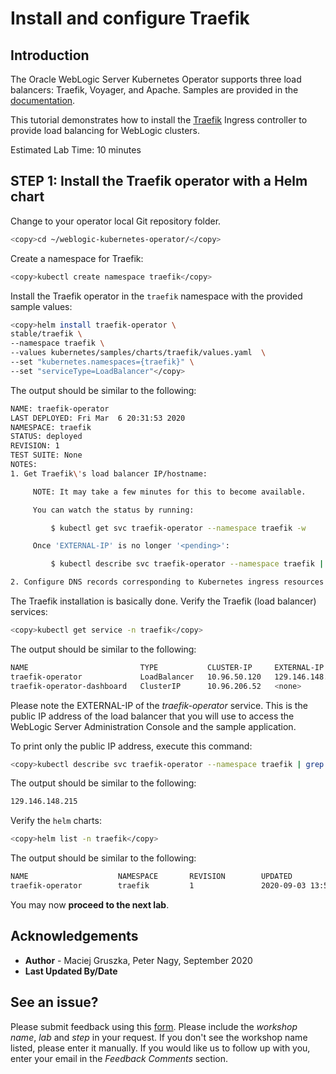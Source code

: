 # Install and configure Traefik

## Introduction

The Oracle WebLogic Server Kubernetes Operator supports three load balancers: Traefik, Voyager, and Apache. Samples are provided in the [documentation](https://github.com/oracle/weblogic-kubernetes-operator/blob/v3.0.0/kubernetes/samples/charts/README.md).

This tutorial demonstrates how to install the [Traefik](https://traefik.io/) Ingress controller to provide load balancing for WebLogic clusters.

Estimated Lab Time: 10 minutes

## **STEP 1**: Install the Traefik operator with a Helm chart

Change to your operator local Git repository folder.
```bash
<copy>cd ~/weblogic-kubernetes-operator/</copy>
```
Create a namespace for Traefik:
```bash
<copy>kubectl create namespace traefik</copy>
```
Install the Traefik operator in the `traefik` namespace with the provided sample values:
```bash
<copy>helm install traefik-operator \
stable/traefik \
--namespace traefik \
--values kubernetes/samples/charts/traefik/values.yaml  \
--set "kubernetes.namespaces={traefik}" \
--set "serviceType=LoadBalancer"</copy>
```

The output should be similar to the following:
```bash
NAME: traefik-operator
LAST DEPLOYED: Fri Mar  6 20:31:53 2020
NAMESPACE: traefik
STATUS: deployed
REVISION: 1
TEST SUITE: None
NOTES:
1. Get Traefik\'s load balancer IP/hostname:

     NOTE: It may take a few minutes for this to become available.

     You can watch the status by running:

         $ kubectl get svc traefik-operator --namespace traefik -w

     Once 'EXTERNAL-IP' is no longer '<pending>':

         $ kubectl describe svc traefik-operator --namespace traefik | grep Ingress | awk '{print $3}'

2. Configure DNS records corresponding to Kubernetes ingress resources to point to the load balancer IP/hostname found in step 1
```

The Traefik installation is basically done. Verify the Traefik (load balancer) services:
```bash
<copy>kubectl get service -n traefik</copy>
```
The output should be similar to the following:
```bash
NAME                         TYPE           CLUSTER-IP     EXTERNAL-IP       PORT(S)                      AGE
traefik-operator             LoadBalancer   10.96.50.120   129.146.148.215   443:31388/TCP,80:31282/TCP   48s
traefik-operator-dashboard   ClusterIP      10.96.206.52   <none>            80/TCP                       48s
```
Please note the EXTERNAL-IP of the *traefik-operator* service. This is the public IP address of the load balancer that you will use to access the WebLogic Server Administration Console and the sample application.

To print only the public IP address, execute this command:
```bash
<copy>kubectl describe svc traefik-operator --namespace traefik | grep Ingress | awk '{print $3}'</copy>
```
The output should be similar to the following:
```bash
129.146.148.215
```

Verify the `helm` charts:
```bash
<copy>helm list -n traefik</copy>
```
The output should be similar to the following:
```bash
NAME                    NAMESPACE       REVISION        UPDATED                                 STATUS          CHART           APP VERSION
traefik-operator        traefik         1               2020-09-03 13:50:09.199419556 +0000 UTC deployed        traefik-1.87.2  1.7.24
```

You may now **proceed to the next lab**.

## Acknowledgements
* **Author** - Maciej Gruszka, Peter Nagy, September 2020
* **Last Updated By/Date**

## See an issue?
Please submit feedback using this [form](https://apexapps.oracle.com/pls/apex/f?p=133:1:::::P1_FEEDBACK:1). Please include the *workshop name*, *lab* and *step* in your request.  If you don't see the workshop name listed, please enter it manually. If you would like us to follow up with you, enter your email in the *Feedback Comments* section.

